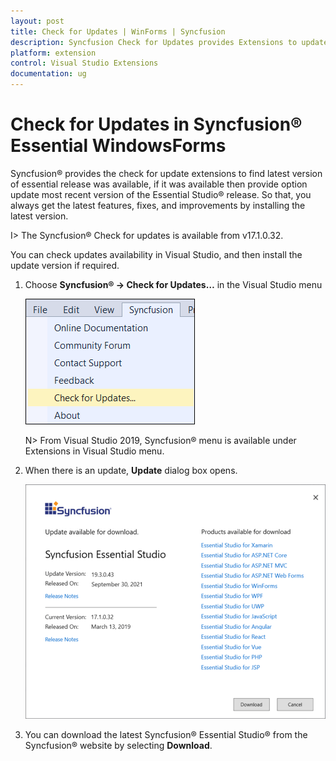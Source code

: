 ```yaml
---
layout: post
title: Check for Updates | WinForms | Syncfusion
description: Syncfusion Check for Updates provides Extensions to update most recent version of the Essential Studio release.
platform: extension
control: Visual Studio Extensions
documentation: ug
---
```


# Check for Updates in Syncfusion® Essential WindowsForms

Syncfusion® provides the check for update extensions to find latest version of essential release was available, if it was available then provide option update most recent version of the Essential Studio® release. So that, you always get the latest features, fixes, and improvements by installing the latest version.

I> The Syncfusion® Check for updates is available from v17.1.0.32.

You can check updates availability in Visual Studio, and then install the update version if required.

1. Choose **Syncfusion® -> Check for Updates…** in the Visual Studio menu

   ![Syncfusion® check for updates menu](Check-for-Updates_images/Check-for-Updates_images-img1.png)

   N> From Visual Studio 2019, Syncfusion® menu is available under Extensions in Visual Studio menu.
   
2. When there is an update, **Update** dialog box opens.

   ![Syncfusion® check for updates wizard](Check-for-Updates_images/Check-for-Updates_images-img2.png)

3. You can download the latest Syncfusion® Essential Studio® from the Syncfusion® website by selecting **Download**.

